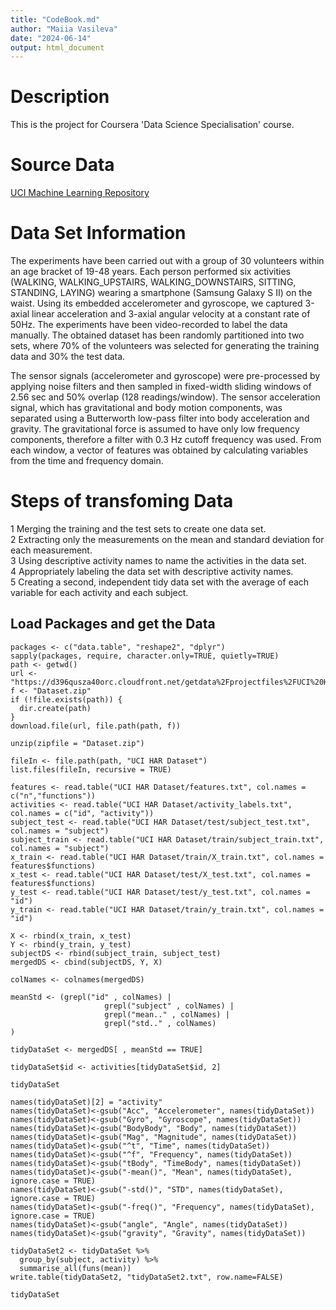 ```yaml
---
title: "CodeBook.md"
author: "Maiia Vasileva"
date: "2024-06-14"
output: html_document
---
```

# Description
This is the project for Coursera 'Data Science Specialisation' course.

# Source Data
[UCI Machine Learning Repository](https://archive.ics.uci.edu/dataset/240/human+activity+recognition+using+smartphones)  

# Data Set Information  
The experiments have been carried out with a group of 30 volunteers within an age bracket of 19-48 years. Each person performed six activities (WALKING, WALKING_UPSTAIRS, WALKING_DOWNSTAIRS, SITTING, STANDING, LAYING) wearing a smartphone (Samsung Galaxy S II) on the waist. Using its embedded accelerometer and gyroscope, we captured 3-axial linear acceleration and 3-axial angular velocity at a constant rate of 50Hz. The experiments have been video-recorded to label the data manually. The obtained dataset has been randomly partitioned into two sets, where 70% of the volunteers was selected for generating the training data and 30% the test data.  

The sensor signals (accelerometer and gyroscope) were pre-processed by applying noise filters and then sampled in fixed-width sliding windows of 2.56 sec and 50% overlap (128 readings/window). The sensor acceleration signal, which has gravitational and body motion components, was separated using a Butterworth low-pass filter into body acceleration and gravity. The gravitational force is assumed to have only low frequency components, therefore a filter with 0.3 Hz cutoff frequency was used. From each window, a vector of features was obtained by calculating variables from the time and frequency domain.  

# Steps of transfoming Data
1 Merging the training and the test sets to create one data set.  
2 Extracting only the measurements on the mean and standard deviation for each measurement.  
3 Using descriptive activity names to name the activities in the data set.  
4 Appropriately labeling the data set with descriptive activity names.  
5 Creating a second, independent tidy data set with the average of each variable for each activity and each subject.  

## Load Packages and get the Data
```{r, echo=false, results="asis"}
packages <- c("data.table", "reshape2", "dplyr")  
sapply(packages, require, character.only=TRUE, quietly=TRUE)  
path <- getwd()  
url <- "https://d396qusza40orc.cloudfront.net/getdata%2Fprojectfiles%2FUCI%20HAR%20Dataset.zip"  
f <- "Dataset.zip"  
if (!file.exists(path)) {
  dir.create(path)
}  
download.file(url, file.path(path, f))  

unzip(zipfile = "Dataset.zip")

fileIn <- file.path(path, "UCI HAR Dataset")  
list.files(fileIn, recursive = TRUE)

features <- read.table("UCI HAR Dataset/features.txt", col.names = c("n","functions"))  
activities <- read.table("UCI HAR Dataset/activity_labels.txt", col.names = c("id", "activity"))  
subject_test <- read.table("UCI HAR Dataset/test/subject_test.txt", col.names = "subject")  
subject_train <- read.table("UCI HAR Dataset/train/subject_train.txt", col.names = "subject")  
x_train <- read.table("UCI HAR Dataset/train/X_train.txt", col.names = features$functions)   
x_test <- read.table("UCI HAR Dataset/test/X_test.txt", col.names = features$functions)  
y_test <- read.table("UCI HAR Dataset/test/y_test.txt", col.names = "id")  
y_train <- read.table("UCI HAR Dataset/train/y_train.txt", col.names = "id")  

X <- rbind(x_train, x_test)  
Y <- rbind(y_train, y_test)  
subjectDS <- rbind(subject_train, subject_test)  
mergedDS <- cbind(subjectDS, Y, X)  

colNames <- colnames(mergedDS)  

meanStd <- (grepl("id" , colNames) | 
                     grepl("subject" , colNames) | 
                     grepl("mean.." , colNames) | 
                     grepl("std.." , colNames) 
)

tidyDataSet <- mergedDS[ , meanStd == TRUE]  

tidyDataSet$id <- activities[tidyDataSet$id, 2]  

tidyDataSet

names(tidyDataSet)[2] = "activity"  
names(tidyDataSet)<-gsub("Acc", "Accelerometer", names(tidyDataSet))  
names(tidyDataSet)<-gsub("Gyro", "Gyroscope", names(tidyDataSet))  
names(tidyDataSet)<-gsub("BodyBody", "Body", names(tidyDataSet))  
names(tidyDataSet)<-gsub("Mag", "Magnitude", names(tidyDataSet))  
names(tidyDataSet)<-gsub("^t", "Time", names(tidyDataSet))  
names(tidyDataSet)<-gsub("^f", "Frequency", names(tidyDataSet))  
names(tidyDataSet)<-gsub("tBody", "TimeBody", names(tidyDataSet))  
names(tidyDataSet)<-gsub("-mean()", "Mean", names(tidyDataSet), ignore.case = TRUE)  
names(tidyDataSet)<-gsub("-std()", "STD", names(tidyDataSet), ignore.case = TRUE)  
names(tidyDataSet)<-gsub("-freq()", "Frequency", names(tidyDataSet), ignore.case = TRUE)  
names(tidyDataSet)<-gsub("angle", "Angle", names(tidyDataSet))  
names(tidyDataSet)<-gsub("gravity", "Gravity", names(tidyDataSet))

tidyDataSet2 <- tidyDataSet %>%
  group_by(subject, activity) %>%
  summarise_all(funs(mean))  
write.table(tidyDataSet2, "tidyDataSet2.txt", row.name=FALSE)

tidyDataSet
```